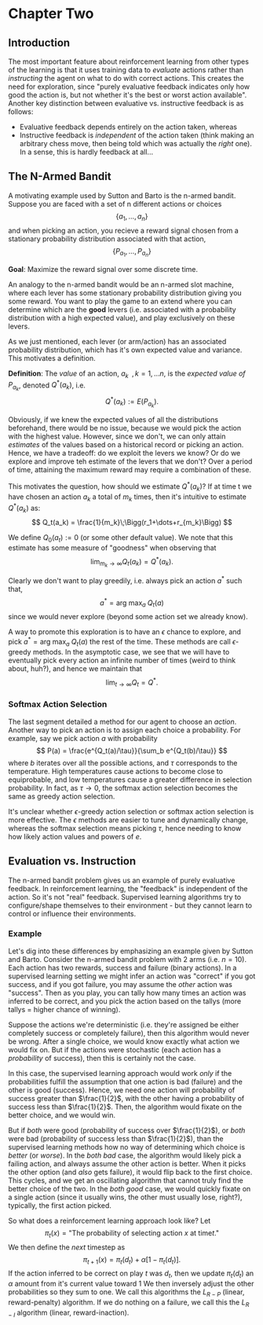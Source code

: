 # Chapter Two

## Introduction

The most important feature about reinforcement learning from other types of the learning is that it uses training data to *evaluate* actions rather than
*instructing* the agent on what to do with correct actions.
This creates the need for exploration, since "purely evaluative feedback indicates only how good the action is, but not whether it's the best or worst action
available".  Another key distinction between evaluative vs. instructive feedback is as follows:
  * Evaluative feedback depends entirely on the action taken, whereas
  * Instructive feedback is *independent* of the action taken (think making an arbitrary chess move, then being told which was actually the *right* one).  In a
  sense, this is hardly feedback at all...
 
## The N-Armed Bandit

A motivating example used by Sutton and Barto is the n-armed bandit.  Suppose you are faced with a set of n different actions or choices
$$
\Big\{a_1, \dots, a_n\Big\}
$$
and when picking an action, you recieve a reward signal chosen from a stationary probability distribution associated with that action,
$$
\Big\{P_{a_1}, \dots, P_{a_n}\Big\}
$$

**Goal**: Maximize the reward signal over some discrete time.

An analogy to the n-armed bandit would be an n-armed slot machine, where each lever has some stationary probability distribution giving you some reward.  You want
to play the game to an extend where you can determine which are the **good** levers (i.e. associated with a probability distribution with a high expected value),
and play exclusively on these levers.

As we just mentioned, each lever (or arm/action) has an associated probability distribution, which has it's own expected value and variance.  This motivates a
definition.

**Definition**: The *value* of an action, $a_k\;\;, k=1, \dots n$, is the *expected value of $P_{a_k}$*, denoted
$Q^*(a_k)$, i.e.
$$
Q^*(a_k):=E(P_{a_k}).
$$

Obviously, if we knew the expected values of all the distributions beforehand, there would be no issue, because we would pick the action with the highest value.
However, since we don't, we can only attain *estimates* of the values based on a historical record or picking an action.  Hence, we have a tradeoff: do we exploit
the levers we know?  Or do we explore and improve teh estimate of the levers that we don't?  Over a period of time, attaining the maximum reward may require a
combination of these.

This motivates the question, how should we estimate $Q^*(a_k)$?  If at time t we have chosen an action $a_k$ a total of $m_k$ times,
then it's intuitive to estimate $Q^*(a_k)$ as:
$$
Q_t(a_k) = \frac{1}{m_k}\;\Bigg(r_1+\dots+r_{m_k}\Bigg)
$$

We define $Q_0(a_t):=0$ (or some other default value).  We note that this estimate has some measure of "goodness" when observing that
$$
\lim_{m_k\to\infty} Q_t(a_k) = Q^*(a_k).
$$

Clearly we don't want to play greedily, i.e. always pick an action $a^*$ such that,
$$
a^* = \text{arg max}_a \;Q_{t}(a)
$$
since we would never explore (beyond some action set we already know).

A way to promote this exploration is to have an $\epsilon$ chance to explore, and pick $a^* = \text{arg max}_a \; Q_t(a)$ the rest of the time.  These methods are call $\epsilon$-greedy methods.  In the asymptotic case, we see that we will have to eventually pick every action an infinite number of times (weird to think about, huh?), and hence we maintain that
$$
\lim_{t\to\infty} Q_t = Q^*.
$$

### Softmax Action Selection

The last segment detailed a method for our agent to choose an *action*.  Another way to pick an action is to assign each choice a probability.  For example, say we pick
action $a$ with probability
$$
P(a) = \frac{e^{Q_t(a)/\tau}}{\sum_b e^{Q_t(b)/\tau}}
$$
where $b$ iterates over all the possible actions, and $\tau$ corresponds to the temperature.  High temperatures cause actions to become close to equiprobable, and low temperatures cause a greater difference in selection probability.  In fact, as $\tau \to 0$, the softmax action selection becomes the same as greedy action selection.

It's unclear whether $\epsilon$-greedy action selection or softmax action selection is more effective.
The $\epsilon$ methods are easier to tune and dynamically change, whereas the softmax selection means picking $\tau$, hence needing to know how likely action values and powers of $e$.

## Evaluation vs. Instruction

The n-armed bandit problem gives us an example of purely evaluative feedback.
In reinforcement learning, the "feedback" is independent of the action.  So it's not "real" feedback.  Supervised learning algorithms try to configure/shape themselves to their environment - but they cannot learn to control or influence their environments.

### Example

Let's dig into these differences by emphasizing an example given by Sutton and Barto.  Consider the n-armed bandit problem with 2 arms (i.e. $n=10$).  Each action has two rewards, success and failure (binary actions).
In a supervised learning setting we might infer an action was "correct" if you got success, and if you got failure, you may assume the *other* action was "success".
Then as you play, you can tally how many times an action was inferred to be correct, and you pick the action based on the tallys (more tallys = higher chance of winning).

Suppose the actions we're deterministic (i.e. they're assigned be either completely success or completely failure), then this algorithm would never be wrong.  After a single choice, we would know exactly what action we would fix on.  But if the actions were stochastic (each action has a *probability* of success), then this is certainly not the case.

In this case, the supervised learning approach would work *only* if the probabilities fulfill the assumption that one action is bad (failure) and the other is good (success).  Hence, we need one action will probability of success greater than $\frac{1}{2}$, with the other having a probability of success less than $\frac{1}{2}$.  Then, the algorithm would fixate on the better choice, and we would win.

But if *both* were good (probability of success over $\frac{1}{2}$), or *both* were bad (probability of success less than $\frac{1}{2}$), than the supervised learning methods how no way of determining which choice is *better* (or *worse*).  In the *both bad* case, the algorithm would likely pick a failing action, and always assume the other action is better.  When it picks the other option (and *also* gets failure), it would flip back to the first choice.  This cycles, and we get an oscillating algorithm that cannot truly find the better choice of the two.  In the *both good* case, we would quickly fixate on a single action (since it usually wins, the other must usually lose, right?), typically, the first action picked.

So what does a reinforcement learning approach look like?  Let
$$
\pi_t(x) = \text{"The probability of selecting action }x\text{ at time}t\text{."}
$$
We then define the *next* timestep as
$$
\pi_{t+1}(x) = \pi_t(d_t) + \alpha\Big[1 - \pi_t(d_t)\Big].
$$
If the action inferred to be correct on play $t$ was $d_t$, then we update $\pi_t(d_t)$ an $\alpha$ amount from it's current value toward $1$  We then inversely adjust the other probabilities so they sum to one.  We call this algorithms the $L_{R-P}$ (linear, reward-penalty) algorithm.  If we do nothing on a failure, we call this the $L_{R-I}$ algorithm (linear, reward-inaction).